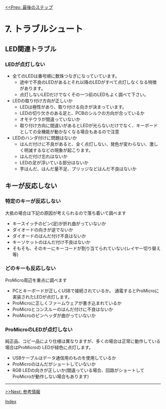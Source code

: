 [<<Prev: 最後のステップ](06_final_step.md)  

# 7. トラブルシュート

## LED関連トラブル
### LEDが点灯しない

  - 全てのLEDは番号順に数珠つなぎになっていています。
    - 途中で不良のLEDがあるとそれ以降のLEDがすべて点灯しなくなる特徴があります。
    - 点灯しないLEDだけでなくその一つ前のLEDもよく調べて下さい。
  - LEDの取り付け方向が正しいか
     - LEDは極性があり、取り付ける向きが決まっています。
     - LEDの切り欠きのある足と、PCBのシルクの方向が合っているか
     - オモテウラが間違っていないか
     - 取り付け方向に間違いがあるとLEDが光らないだけでなく、キーボードとしての全機能が動かなくなる場合もあるので注意
  - LEDのハンダ付けに問題はないか
    - はんだ付けに不良があると、全く点灯しない、発色が変わらない、激しく明滅するなどの現象が起こります。
    - はんだ付け忘れはないか
    - LEDの足が浮いている部分はないか
    - 芋はんだ、はんだ量不足、ブリッジなどはんだ不良はないか

## キーが反応しない

### 特定のキーが反応しない
 
大抵の場合は下記の原因が考えられるので落ち着いて調べます

- キースイッチのピン(足)が折れ曲がっていないか
- ダイオードの向きが逆でないか
- ダイオードのはんだ付け不良はないか
- キーソケットのはんだ付け不良はないか
- そもそも、そのキーにキーコードが割り当てられていない(レイヤー切り替え等)


### どのキーも反応しない

ProMicro周辺を重点に調べます

- PCとキーボードが正しくUSBで接続されているか。
  通電するとProMicroに実装されたLEDが点灯します。
- ProMicroに正しくファームウェアが書き込まれているか
- ProMicroとコンスルーのはんだ付けに不良はないか
- ProMicroのピンヘッダが曲がっていないか

### ProMicroのLEDが点灯しない

純正品、コピー品により仕様は異なりますが、多くの場合は正常に動作している場合はProMicroの
LEDが緑色に点灯します。

- USBケーブルはデータ通信用のものを使用しているか
- ProMicroのはんだがショートしていないか
- RGB LEDの向きが正しいか(間違っている場合、回路がショートしてProMicroが動作しない場合もあります)



----
 [>>Next: 参考情報](08_reference.md)

[Index](index.md)
